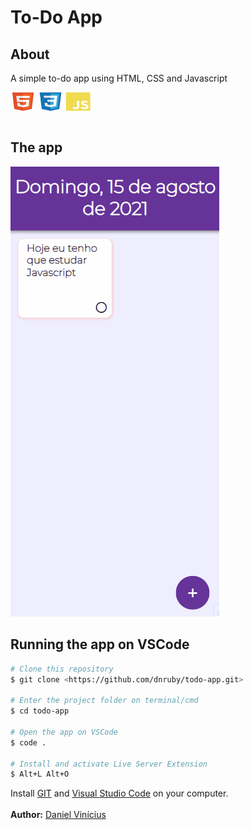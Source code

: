 <h1>To-Do App</h1>

## About
A simple to-do app using HTML, CSS and Javascript
<div style="display: inline_block">
    <img align="center" alt="HTML5" title="HTML5" height="30" width="40" src="https://raw.githubusercontent.com/devicons/devicon/master/icons/html5/html5-original.svg">
    <img align="center" alt="CSS3" title="CSS3" height="30" width="40" src="https://raw.githubusercontent.com/devicons/devicon/master/icons/css3/css3-original.svg">
    <img align="center" alt="JavaScript" title="JavaScript" height="30" width="40" src="https://raw.githubusercontent.com/devicons/devicon/master/icons/javascript/javascript-plain.svg">
</div>
<br>

## The app
<img src='screenshot.gif' alt='Todo app' title='Todo app'>

## Running the app on VSCode

```bash
# Clone this repository
$ git clone <https://github.com/dnruby/todo-app.git>

# Enter the project folder on terminal/cmd
$ cd todo-app

# Open the app on VSCode
$ code .

# Install and activate Live Server Extension
$ Alt+L Alt+O

```
Install <a href="https://git-scm.com/">GIT</a> and <a href="https://code.visualstudio.com/">Visual Studio Code</a> on your computer.
<br><br>
<b>Author:</b> <a href="https://www.linkedin.com/in/daniel-vinicius-19a41b122/">Daniel Vinícius</a>
